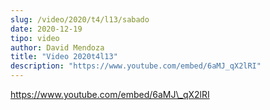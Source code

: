 ```yaml
---
slug: /video/2020/t4/l13/sabado
date: 2020-12-19
tipo: video
author: David Mendoza
title: "Video 2020t4l13"
description: "https://www.youtube.com/embed/6aMJ_qX2lRI"
---
```


https://www.youtube.com/embed/6aMJ\_qX2lRI
